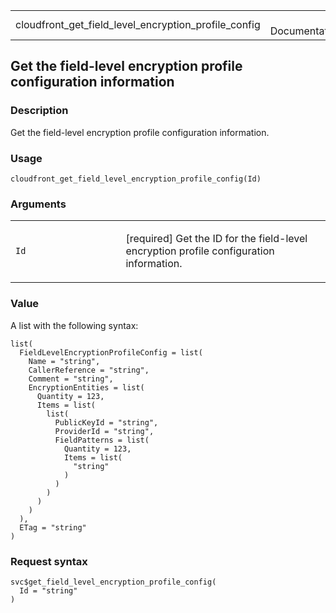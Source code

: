 <table style="width: 100%;">
<tbody>
<tr class="odd">
<td>cloudfront_get_field_level_encryption_profile_config</td>
<td style="text-align: right;">R Documentation</td>
</tr>
</tbody>
</table>

## Get the field-level encryption profile configuration information

### Description

Get the field-level encryption profile configuration information.

### Usage

    cloudfront_get_field_level_encryption_profile_config(Id)

### Arguments

<table>
<colgroup>
<col style="width: 35%" />
<col style="width: 65%" />
</colgroup>
<tbody>
<tr class="odd">
<td><code
id="cloudfront_get_field_level_encryption_profile_config_:_Id">Id</code></td>
<td><p>[required] Get the ID for the field-level encryption profile
configuration information.</p></td>
</tr>
</tbody>
</table>

### Value

A list with the following syntax:

    list(
      FieldLevelEncryptionProfileConfig = list(
        Name = "string",
        CallerReference = "string",
        Comment = "string",
        EncryptionEntities = list(
          Quantity = 123,
          Items = list(
            list(
              PublicKeyId = "string",
              ProviderId = "string",
              FieldPatterns = list(
                Quantity = 123,
                Items = list(
                  "string"
                )
              )
            )
          )
        )
      ),
      ETag = "string"
    )

### Request syntax

    svc$get_field_level_encryption_profile_config(
      Id = "string"
    )
